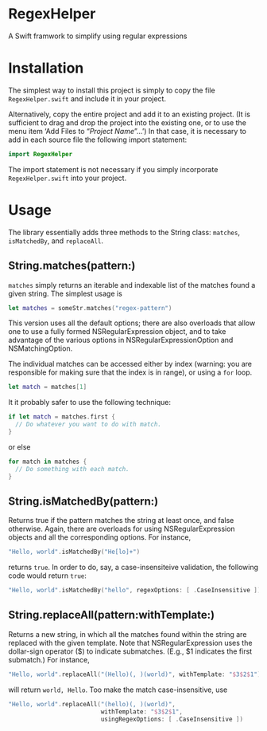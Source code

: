 # RegexHelper
A Swift framwork to simplify using regular expressions

# Installation
The simplest way to install this project is simply to copy the file `RegexHelper.swift` and include it in your project.

Alternatively, copy the entire project and add it to an existing project. (It is sufficient to drag and drop the project into the existing one, or to use the menu item ‘Add Files to “_Project Name_”…’) In that case, it is necessary to add in each source file the following import statement:

```swift
import RegexHelper
```

The import statement is not necessary if you simply incorporate `RegexHelper.swift` into your project.

# Usage

The library essentially adds three methods to the String class: `matches`, `isMatchedBy`, and `replaceAll`.

## String.matches(pattern:)

`matches` simply returns an iterable and indexable list of the matches found a given string. The simplest usage is

```swift
let matches = someStr.matches("regex-pattern")
```

This version uses all the default options; there are also overloads that allow one to use a fully formed NSRegularExpression object, and to take advantage of the various options in NSRegularExpressionOption and NSMatchingOption.

The individual matches can be accessed either by index (warning: you are responsible for making sure that the index is in range), or using a `for` loop.

```swift    
let match = matches[1]
```

It it probably safer to use the following technique:

```swift    
if let match = matches.first {
  // Do whatever you want to do with match.
}
```
    
or else

```swift
for match in matches {
  // Do something with each match.
}
```

## String.isMatchedBy(pattern:)

Returns true if the pattern matches the string at least once, and false otherwise. Again, there are overloads for using NSRegularExpression objects and all the corresponding options. For instance,

```swift
"Hello, world".isMatchedBy("He[lo]+")
```

returns `true`. In order to do, say, a case-insensiteive validation, the following code would return `true`:

```swift
"Hello, world".isMatchedBy("hello", regexOptions: [ .CaseInsensitive ])
```

## String.replaceAll(pattern:withTemplate:)

Returns a new string, in which all the matches found within the string are replaced with the given template. Note that NSRegularExpression uses the dollar-sign operator ($) to indicate submatches. (E.g., $1 indicates the first submatch.) For instance,

```swift
"Hello, world".replaceAll("(Hello)(, )(world)", withTemplate: "$3$2$1")
```

will return `world, Hello`. Too make the match case-insensitive, use

```swift
"Hello, world".replaceAll("(hello)(, )(world)",
                          withTemplate: "$3$2$1",
                          usingRegexOptions: [ .CaseInsensitive ])
```
